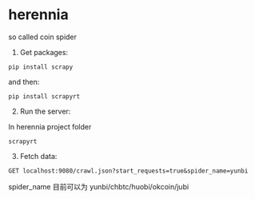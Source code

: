 # herennia

so called coin spider

1. Get packages:

`pip install scrapy`

and then:

`pip install scrapyrt`

2. Run the server:

In herennia project folder

`scrapyrt`

3. Fetch data:

`GET localhost:9080/crawl.json?start_requests=true&spider_name=yunbi`

spider_name 目前可以为 yunbi/chbtc/huobi/okcoin/jubi
